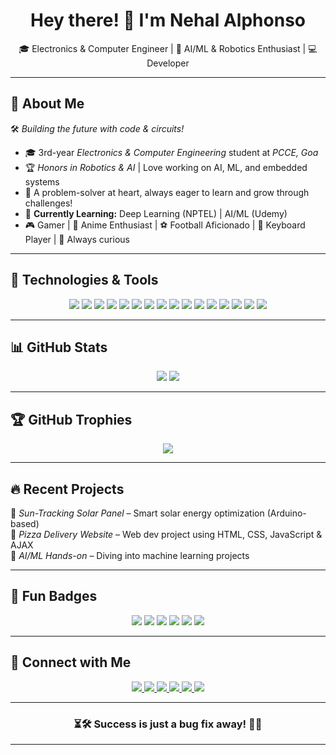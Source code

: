 <!-- Wave animation -->
<h1 align="center">
  Hey there! 👋 I'm Nehal Alphonso  
</h1>

<p align="center">
  🎓 Electronics & Computer Engineer | 🤖 AI/ML & Robotics Enthusiast | 💻 Developer  
</p>

---

## 🚀 About Me  

🛠 *Building the future with code & circuits!*  
- 🎓 3rd-year *Electronics & Computer Engineering* student at *PCCE, Goa*  
- 🏆 *Honors in Robotics & AI* | Love working on AI, ML, and embedded systems  
- 🌟 A problem-solver at heart, always eager to learn and grow through challenges! 
- 🧠 **Currently Learning:** Deep Learning (NPTEL) | AI/ML (Udemy)  
- 🎮 Gamer | 🎥 Anime Enthusiast | ⚽ Football Aficionado | 🎹 Keyboard Player | 🚀 Always curious

---

## 🚀 Technologies & Tools  

<p align="center">
  <!-- Programming Languages -->
  <img src="https://img.shields.io/badge/Python-3776AB?style=for-the-badge&logo=python&logoColor=white" />
  <img src="https://img.shields.io/badge/C-A8B9CC?style=for-the-badge&logo=c&logoColor=white" />
  <img src="https://img.shields.io/badge/C++-00599C?style=for-the-badge&logo=cplusplus&logoColor=white" />
  <img src="https://img.shields.io/badge/Java-007396?style=for-the-badge&logo=java&logoColor=white" />
  <img src="https://img.shields.io/badge/JavaScript-F7DF1E?style=for-the-badge&logo=javascript&logoColor=black" />

  <!-- AI/ML -->
  <img src="https://img.shields.io/badge/TensorFlow-FF6F00?style=for-the-badge&logo=tensorflow&logoColor=white" />
  <img src="https://img.shields.io/badge/Pandas-150458?style=for-the-badge&logo=pandas&logoColor=white" />
  <img src="https://img.shields.io/badge/scikit--learn-F7931E?style=for-the-badge&logo=scikit-learn&logoColor=white" />

  <!-- Web Development -->
  <img src="https://img.shields.io/badge/HTML5-E34F26?style=for-the-badge&logo=html5&logoColor=white" />
  <img src="https://img.shields.io/badge/CSS3-1572B6?style=for-the-badge&logo=css3&logoColor=white" />
  <img src="https://img.shields.io/badge/AJAX-02569B?style=for-the-badge&logo=xml&logoColor=white" />

  <!-- Embedded & Electronics -->
  <img src="https://img.shields.io/badge/Arduino-00979D?style=for-the-badge&logo=arduino&logoColor=white" />

  <!-- SQL & NoSQL -->
  <img src="https://img.shields.io/badge/SQL-003B57?style=for-the-badge&logo=postgresql&logoColor=white" />
  <img src="https://img.shields.io/badge/NoSQL-4C4C4C?style=for-the-badge&logo=mongodb&logoColor=white" />

  <!-- Tools & Platforms -->
  <img src="https://img.shields.io/badge/GitHub-181717?style=for-the-badge&logo=github&logoColor=white" />
  <img src="https://img.shields.io/badge/VS%20Code-007ACC?style=for-the-badge&logo=visual-studio-code&logoColor=white" />
</p>

---

## 📊 GitHub Stats  

<p align="center">
  <!-- GitHub Stats Card -->
  <img src="https://github-readme-stats.vercel.app/api?username=CodeInTheShadow&theme=tokyonight&show_icons=true&hide_border=false&count_private=true">
  
  <!-- Most Used Languages -->
  <img src="https://github-readme-stats.vercel.app/api/top-langs/?username=CodeInTheShadow&theme=tokyonight&show_icons=true&hide_border=false&layout=compact">
</p>

---

## 🏆 GitHub Trophies  

<p align="center">
  <img src="https://github-profile-trophy.vercel.app/?username=CodeInTheShadow&theme=darkhub&margin-w=10&margin-h=10&column=3&no-bg=true&rank=-?">
</p>

---

## 🔥 Recent Projects  

🚀 *Sun-Tracking Solar Panel* – Smart solar energy optimization (Arduino-based)  
🍕 *Pizza Delivery Website* – Web dev project using HTML, CSS, JavaScript & AJAX  
🤖 *AI/ML Hands-on* – Diving into machine learning projects  

---

## 🚀 Fun Badges  

<p align="center">
  <img src="https://img.shields.io/badge/Gamer-🎮-red?style=for-the-badge" />
  <img src="https://img.shields.io/badge/Anime%20Enthusiast-🎥-pink?style=for-the-badge" />
  <img src="https://img.shields.io/badge/Football%20Fan-⚽-green?style=for-the-badge" />
  <img src="https://img.shields.io/badge/Keyboardist-🎹-blue?style=for-the-badge" />
  <img src="https://img.shields.io/badge/Coffee%20Lover-☕-brown?style=for-the-badge" />
  <img src="https://img.shields.io/badge/Night%20Coder-🌙-purple?style=for-the-badge" />
</p>

---

## 🔗 Connect with Me  

<p align="center">
  <a href="https://linkedin.com/in/nehal-alphonso">
    <img src="https://img.shields.io/badge/LinkedIn-0077B5?style=for-the-badge&logo=linkedin&logoColor=white"/>
  </a>
  <a href="https://github.com/CodeInTheShadow">
    <img src="https://img.shields.io/badge/GitHub-181717?style=for-the-badge&logo=github&logoColor=white"/>
  </a>
  <a href="mailto: nehalalphonso04@gmail.com">
    <img src="https://img.shields.io/badge/Email-D14836?style=for-the-badge&logo=gmail&logoColor=white"/>
  </a>
  <a href="https://www.instagram.com/alphonso_nehal">
    <img src="https://img.shields.io/badge/Instagram-E4405F?style=for-the-badge&logo=instagram&logoColor=white"/>
  </a>
  <a href="https://www.facebook.com/Nehal.alphonso">
    <img src="https://img.shields.io/badge/Facebook-1877F2?style=for-the-badge&logo=facebook&logoColor=white"/>
  </a>
  <a href="https://x.com/NehalAlphonso">
    <img src="https://img.shields.io/badge/X-000000?style=for-the-badge&logo=x&logoColor=white"/>
  </a>
</p>

---

<h3 align="center">⏳🛠️ Success is just a bug fix away! 🎯🚀</h3>

---
